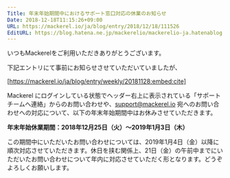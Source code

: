 ```yaml
---
Title: 年末年始期間中におけるサポート窓口対応の休業のお知らせ
Date: 2018-12-18T11:15:26+09:00
URL: https://mackerel.io/ja/blog/entry/2018/12/18/111526
EditURL: https://blog.hatena.ne.jp/mackerelio/mackerelio-ja.hatenablog.mackerel.io/atom/entry/10257846132686165304
---
```


いつもMackerelをご利用いただきありがとうございます。

下記エントリにて事前にお知らせさせていただいていましたが、


[https://mackerel.io/ja/blog/entry/weekly/20181128:embed:cite]


Mackerel にログインしている状態でヘッダー右上に表示されている「サポートチームへ連絡」からのお問い合わせや、support@mackerel.io 宛へのお問い合わせへの対応について、以下の年末年始期間中はお休みさせていただきます。

<b>年末年始休業期間：2018年12月25日（火）〜2019年1月3日（木）</b>

この期間中にいただいたお問い合わせについては、2019年1月4日（金）以降に順次対応させていただきます。休日を挟む関係上、21日（金）の午前中までにいただいたお問い合わせについて年内に対応させていただく形となります。どうぞよろしくお願いします。

